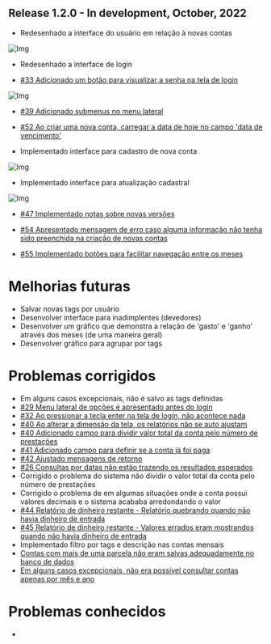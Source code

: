 ## Release 1.2.0 - In development, October, 2022

- Redesenhado a interface do usuário em relação à novas contas

![Img](/assets/md/img_1.2.0/redesign_ux_new_bill.png)

- Redesenhado a interface de login

- [#33 Adicionado um botão para visualizar a senha na tela de login](https://github.com/BIEMAX/financial-manager-app/issues/33)

![Img](/assets/md/img_1.2.0/show_pass_login_screen.png)

- [#39 Adicionado submenus no menu lateral](https://github.com/BIEMAX/financial-manager-app/issues/39)
- [#52 Ao criar uma nova conta, carregar a data de hoje no campo 'data de vencimento'](https://github.com/BIEMAX/financial-manager-app/issues/52)

- Implementado interface para cadastro de nova conta

![Img](/assets/md/img_1.2.0/new_account.png)

- Implementado interface para atualização cadastral

![Img](/assets/md/img_1.2.0/update_account.png)

- [#47 Implementado notas sobre novas versões](https://github.com/BIEMAX/financial-manager-app/issues/47)

- [#54 Apresentado mensagem de erro caso alguma informação não tenha sido preenchida na criação de novas contas](https://github.com/BIEMAX/financial-manager-app/issues/54)

- [#55 Implementado botões para facilitar navegação entre os meses](https://github.com/BIEMAX/financial-manager-app/issues/55)


# Melhorias futuras

- Salvar novas tags por usuário
- Desenvolver interface para inadimplentes (devedores)
- Desenvolver um gráfico que demonstra a relação de 'gasto' e 'ganho' através dos meses (de uma maneira geral)
- Desenvolver gráfico para agrupar por tags

# Problemas corrigidos

- Em alguns casos excepcionais, não é salvo as tags definidas
- [#29 Menu lateral de opções é apresentado antes do login](https://github.com/BIEMAX/financial-manager-app/issues/29)
- [#32 Ao pressionar a tecla enter na tela de login, não acontece nada](https://github.com/BIEMAX/financial-manager-app/issues/32)
- [#40 Ao alterar a dimensão da tela, os relatórios não se auto ajustam](https://github.com/BIEMAX/financial-manager-app/issues/38)
- [#40 Adicionado campo para dividir valor total da conta pelo número de prestações](https://github.com/BIEMAX/financial-manager-api/issues/40)
- [#41 Adicionado campo para definir se a conta já foi paga](https://github.com/BIEMAX/financial-manager-api/issues/41)
- [#42 Ajustado mensagens de retorno](https://github.com/BIEMAX/financial-manager-api/issues/42)
- [#26 Consultas por datas não estão trazendo os resultados esperados](https://github.com/BIEMAX/financial-manager-api/issues/26)
- Corrigido o problema do sistema não dividir o valor total da conta pelo número de prestações
- Corrigido o problema de em algumas situações onde a conta possui valores decimais e o sistema acababa arredondando o valor
- [#44 Relatório de dinheiro restante - Relatório quebrando quando não havia dinheiro de entrada](https://github.com/BIEMAX/financial-manager-api/issues/44)
- [#45 Relatório de dinheiro restante - Valores errados eram mostrandos quando não havia dinheiro de entrada](https://github.com/BIEMAX/financial-manager-api/issues/45)
- Implementado filtro por tags e descrição nas contas mensais
- [Contas com mais de uma parcela não eram salvas adequadamente no banco de dados](https://github.com/BIEMAX/financial-manager-api/issues/48)
- [Em alguns casos excepcionais, não era possível consultar contas apenas por mês e ano](https://github.com/BIEMAX/financial-manager-api/issues/49)

# Problemas conhecidos

- 